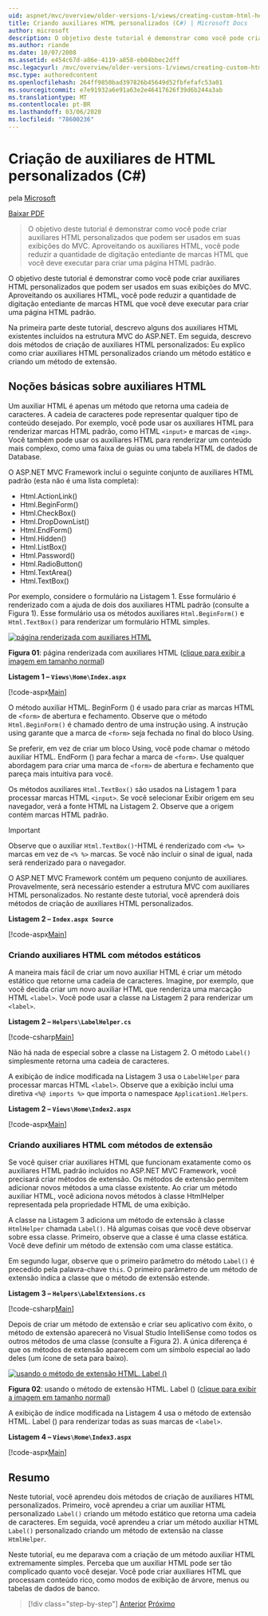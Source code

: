 ```yaml
---
uid: aspnet/mvc/overview/older-versions-1/views/creating-custom-html-helpers-cs
title: Criando auxiliares HTML personalizados (C#) | Microsoft Docs
author: microsoft
description: O objetivo deste tutorial é demonstrar como você pode criar auxiliares HTML personalizados que podem ser usados em suas exibições do MVC. Aproveitando o auxiliar HTML...
ms.author: riande
ms.date: 10/07/2008
ms.assetid: e454c67d-a86e-4119-a858-eb04bbec2dff
msc.legacyurl: /mvc/overview/older-versions-1/views/creating-custom-html-helpers-cs
msc.type: authoredcontent
ms.openlocfilehash: 264ff9850bad397826b45649d52fbfefafc53a01
ms.sourcegitcommit: e7e91932a6e91a63e2e46417626f39d6b244a3ab
ms.translationtype: MT
ms.contentlocale: pt-BR
ms.lasthandoff: 03/06/2020
ms.locfileid: "78600236"
---
```

# <a name="creating-custom-html-helpers-c"></a>Criação de auxiliares de HTML personalizados (C#)

pela [Microsoft](https://github.com/microsoft)

[Baixar PDF](https://download.microsoft.com/download/1/1/f/11f721aa-d749-4ed7-bb89-a681b68894e6/ASPNET_MVC_Tutorial_9_CS.pdf)

> O objetivo deste tutorial é demonstrar como você pode criar auxiliares HTML personalizados que podem ser usados em suas exibições do MVC. Aproveitando os auxiliares HTML, você pode reduzir a quantidade de digitação entediante de marcas HTML que você deve executar para criar uma página HTML padrão.

O objetivo deste tutorial é demonstrar como você pode criar auxiliares HTML personalizados que podem ser usados em suas exibições do MVC. Aproveitando os auxiliares HTML, você pode reduzir a quantidade de digitação entediante de marcas HTML que você deve executar para criar uma página HTML padrão.

Na primeira parte deste tutorial, descrevo alguns dos auxiliares HTML existentes incluídos na estrutura MVC do ASP.NET. Em seguida, descrevo dois métodos de criação de auxiliares HTML personalizados: Eu explico como criar auxiliares HTML personalizados criando um método estático e criando um método de extensão.

## <a name="understanding-html-helpers"></a>Noções básicas sobre auxiliares HTML

Um auxiliar HTML é apenas um método que retorna uma cadeia de caracteres. A cadeia de caracteres pode representar qualquer tipo de conteúdo desejado. Por exemplo, você pode usar os auxiliares HTML para renderizar marcas HTML padrão, como HTML `<input>` e marcas de `<img>`. Você também pode usar os auxiliares HTML para renderizar um conteúdo mais complexo, como uma faixa de guias ou uma tabela HTML de dados de Database.

O ASP.NET MVC Framework inclui o seguinte conjunto de auxiliares HTML padrão (esta não é uma lista completa):

- Html.ActionLink()
- Html.BeginForm()
- Html.CheckBox()
- Html.DropDownList()
- Html.EndForm()
- Html.Hidden()
- Html.ListBox()
- Html.Password()
- Html.RadioButton()
- Html.TextArea()
- Html.TextBox()

Por exemplo, considere o formulário na Listagem 1. Esse formulário é renderizado com a ajuda de dois dos auxiliares HTML padrão (consulte a Figura 1). Esse formulário usa os métodos auxiliares `Html.BeginForm()` e `Html.TextBox()` para renderizar um formulário HTML simples.

[![página renderizada com auxiliares HTML](creating-custom-html-helpers-cs/_static/image2.png)](creating-custom-html-helpers-cs/_static/image1.png)

**Figura 01**: página renderizada com auxiliares HTML ([clique para exibir a imagem em tamanho normal](creating-custom-html-helpers-cs/_static/image3.png))

**Listagem 1 – `Views\Home\Index.aspx`**

[!code-aspx[Main](creating-custom-html-helpers-cs/samples/sample1.aspx)]

O método auxiliar HTML. BeginForm () é usado para criar as marcas HTML de `<form>` de abertura e fechamento. Observe que o método `Html.BeginForm()` é chamado dentro de uma instrução using. A instrução using garante que a marca de `<form>` seja fechada no final do bloco Using.

Se preferir, em vez de criar um bloco Using, você pode chamar o método auxiliar HTML. EndForm () para fechar a marca de `<form>`. Use qualquer abordagem para criar uma marca de `<form>` de abertura e fechamento que pareça mais intuitiva para você.

Os métodos auxiliares `Html.TextBox()` são usados na Listagem 1 para processar marcas HTML `<input>`. Se você selecionar Exibir origem em seu navegador, verá a fonte HTML na Listagem 2. Observe que a origem contém marcas HTML padrão.

> [!IMPORTANT]
> Observe que o auxiliar `Html.TextBox()`-HTML é renderizado com `<%= %>` marcas em vez de `<% %>` marcas. Se você não incluir o sinal de igual, nada será renderizado para o navegador.

O ASP.NET MVC Framework contém um pequeno conjunto de auxiliares. Provavelmente, será necessário estender a estrutura MVC com auxiliares HTML personalizados. No restante deste tutorial, você aprenderá dois métodos de criação de auxiliares HTML personalizados.

**Listagem 2 – `Index.aspx Source`**

[!code-aspx[Main](creating-custom-html-helpers-cs/samples/sample2.aspx)]

### <a name="creating-html-helpers-with-static-methods"></a>Criando auxiliares HTML com métodos estáticos

A maneira mais fácil de criar um novo auxiliar HTML é criar um método estático que retorne uma cadeia de caracteres. Imagine, por exemplo, que você decida criar um novo auxiliar HTML que renderiza uma marcação HTML `<label>`. Você pode usar a classe na Listagem 2 para renderizar um `<label>`.

**Listagem 2 – `Helpers\LabelHelper.cs`**

[!code-csharp[Main](creating-custom-html-helpers-cs/samples/sample3.cs)]

Não há nada de especial sobre a classe na Listagem 2. O método `Label()` simplesmente retorna uma cadeia de caracteres.

A exibição de índice modificada na Listagem 3 usa o `LabelHelper` para processar marcas HTML `<label>`. Observe que a exibição inclui uma diretiva `<%@ imports %>` que importa o namespace `Application1.Helpers`.

**Listagem 2 – `Views\Home\Index2.aspx`**

[!code-aspx[Main](creating-custom-html-helpers-cs/samples/sample4.aspx)]

### <a name="creating-html-helpers-with-extension-methods"></a>Criando auxiliares HTML com métodos de extensão

Se você quiser criar auxiliares HTML que funcionam exatamente como os auxiliares HTML padrão incluídos no ASP.NET MVC Framework, você precisará criar métodos de extensão. Os métodos de extensão permitem adicionar novos métodos a uma classe existente. Ao criar um método auxiliar HTML, você adiciona novos métodos à classe HtmlHelper representada pela propriedade HTML de uma exibição.

A classe na Listagem 3 adiciona um método de extensão à classe `HtmlHelper` chamada `Label()`. Há algumas coisas que você deve observar sobre essa classe. Primeiro, observe que a classe é uma classe estática. Você deve definir um método de extensão com uma classe estática.

Em segundo lugar, observe que o primeiro parâmetro do método `Label()` é precedido pela palavra-chave `this`. O primeiro parâmetro de um método de extensão indica a classe que o método de extensão estende.

**Listagem 3 – `Helpers\LabelExtensions.cs`**

[!code-csharp[Main](creating-custom-html-helpers-cs/samples/sample5.cs)]

Depois de criar um método de extensão e criar seu aplicativo com êxito, o método de extensão aparecerá no Visual Studio IntelliSense como todos os outros métodos de uma classe (consulte a Figura 2). A única diferença é que os métodos de extensão aparecem com um símbolo especial ao lado deles (um ícone de seta para baixo).

[![usando o método de extensão HTML. Label ()](creating-custom-html-helpers-cs/_static/image5.png)](creating-custom-html-helpers-cs/_static/image4.png)

**Figura 02**: usando o método de extensão HTML. Label () ([clique para exibir a imagem em tamanho normal](creating-custom-html-helpers-cs/_static/image6.png))

A exibição de índice modificada na Listagem 4 usa o método de extensão HTML. Label () para renderizar todas as suas marcas de `<label>`.

**Listagem 4 – `Views\Home\Index3.aspx`**

[!code-aspx[Main](creating-custom-html-helpers-cs/samples/sample6.aspx)]

## <a name="summary"></a>Resumo

Neste tutorial, você aprendeu dois métodos de criação de auxiliares HTML personalizados. Primeiro, você aprendeu a criar um auxiliar HTML personalizado `Label()` criando um método estático que retorna uma cadeia de caracteres. Em seguida, você aprendeu a criar um método auxiliar HTML `Label()` personalizado criando um método de extensão na classe `HtmlHelper`.

Neste tutorial, eu me deparava com a criação de um método auxiliar HTML extremamente simples. Perceba que um auxiliar HTML pode ser tão complicado quanto você desejar. Você pode criar auxiliares HTML que processam conteúdo rico, como modos de exibição de árvore, menus ou tabelas de dados de banco.

> [!div class="step-by-step"]
> [Anterior](asp-net-mvc-views-overview-cs.md)
> [Próximo](using-the-tagbuilder-class-to-build-html-helpers-cs.md)
